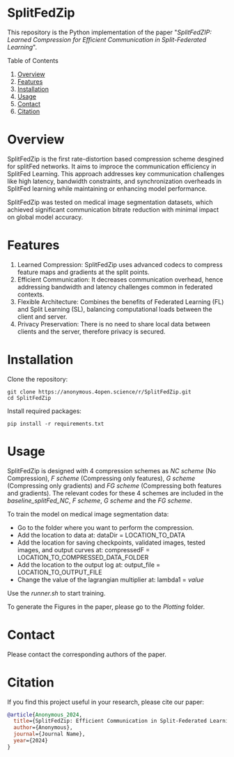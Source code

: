 # SplitFedZip

This repository is the Python implementation of the paper "_SplitFedZIP: Learned Compression for Efficient Communication in Split-Federated Learning_".

Table of Contents

1. [Overview](#overview)
2. [Features](#features)
3. [Installation](#installation)
4. [Usage](#usage)
5. [Contact](#contact)
6. [Citation](#citation)

# Overview
SplitFedZip is the first rate-distortion based compression scheme desgined for splitFed networks. It aims to improce the communication efficiency in SplitFed Learning. This approach addresses key communication challenges like high latency, bandwidth constraints, and synchronization overheads in SplitFed learning while maintaining or enhancing model performance.

SplitFedZip was tested on medical image segmentation datasets, which achieved significant communication bitrate reduction with minimal impact on global model accuracy.

# Features
1. Learned Compression: SplitFedZip uses advanced codecs to compress feature maps and gradients at the split points.
2. Efficient Communication: It decreases communication overhead, hence addressing bandwidth and latency challenges common in federated contexts.
3. Flexible Architecture: Combines the benefits of Federated Learning (FL) and Split Learning (SL), balancing computational loads between the client and server.
4. Privacy Preservation: There is no need to share local data between clients and the server, therefore privacy is secured.


# Installation
Clone the repository:
```
git clone https://anonymous.4open.science/r/SplitFedZip.git 
cd SplitFedZip
```

Install required packages:
```
pip install -r requirements.txt
```

# Usage
SplitFedZip is designed with 4 compression schemes as _NC scheme_ (No Compression), _F scheme_ (Compressing only features), _G scheme_ (Compressing only gradients) and _FG scheme_ (Compressing both features and gradients). The relevant codes for these 4 schemes are included in the _baseline_splitFed_NC_, _F scheme_, _G scheme_ and the _FG scheme_.

To train the model on medical image segmentation data:
- Go to the folder where you want to perform the compression.
- Add the location to data at: dataDir = LOCATION_TO_DATA
- Add the location for saving checkpoints, validated images, tested images, and output curves at: compressedF = LOCATION_TO_COMPRESSED_DATA_FOLDER
- Add the location to the output log at: output_file = LOCATION_TO_OUTPUT_FILE
- Change the value of the lagrangian multiplier at: lambda1 = _value_

Use the _runner.sh_ to start training. 

To generate the Figures in the paper, please go to the _Plotting_ folder.

# Contact
Please contact the corresponding authors of the paper.

# Citation
If you find this project useful in your research, please cite our paper:

```bibtex
@article{Anonymous_2024,
  title={SplitFedZip: Efficient Communication in Split-Federated Learning via Learned Compression},
  author={Anonymous},
  journal={Journal Name},
  year={2024}
}
